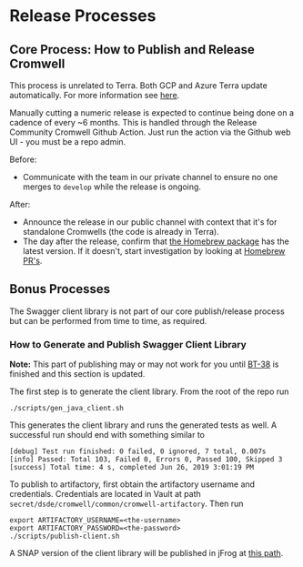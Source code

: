# Release Processes

## Core Process: How to Publish and Release Cromwell

This process is unrelated to Terra. Both GCP and Azure Terra update automatically. For more information see [here](https://support.terra.bio/hc/en-us/articles/9512163608731-Faster-Cromwell-updates-in-Terra-).

Manually cutting a numeric release is expected to continue being done on a cadence of every ~6 months. This is handled
through the Release Community Cromwell Github Action. Just run the action via the Github web UI - you must be a repo admin.

Before:
 * Communicate with the team in our private channel to ensure no one merges to `develop` while the release is ongoing.

After:
 * Announce the release in our public channel with context that it's for standalone Cromwells (the code is already in Terra).
 * The day after the release, confirm that [the Homebrew package](https://formulae.brew.sh/formula/cromwell) has the latest version. If it doesn't, start investigation by looking at [Homebrew PR's](https://github.com/Homebrew/homebrew-core/pulls?q=is%3Apr+cromwell).

## Bonus Processes

The Swagger client library is not part of our core publish/release process but can be performed from time to time, as required.

### How to Generate and Publish Swagger Client Library

**Note:** This part of publishing may or may not work for you until
[BT-38](https://broadworkbench.atlassian.net/browse/BT-38) is finished and this section is updated.

The first step is to generate the client library.  From the root of the repo run

```
./scripts/gen_java_client.sh
```

This generates the client library and runs the generated tests as well.  A successful run should end with something similar to

```
[debug] Test run finished: 0 failed, 0 ignored, 7 total, 0.007s
[info] Passed: Total 103, Failed 0, Errors 0, Passed 100, Skipped 3
[success] Total time: 4 s, completed Jun 26, 2019 3:01:19 PM
```

To publish to artifactory, first obtain the artifactory username and credentials. Credentials are located in Vault at path `secret/dsde/cromwell/common/cromwell-artifactory`. Then run

```
export ARTIFACTORY_USERNAME=<the-username>
export ARTIFACTORY_PASSWORD=<the-password>
./scripts/publish-client.sh
```

A SNAP version of the client library will be published in jFrog at [this path](https://broadinstitute.jfrog.io/ui/repos/tree/General/libs-release-local/org/broadinstitute/cromwell).
